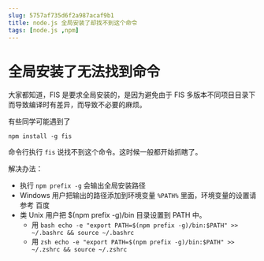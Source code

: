 ```yaml
---
slug: 5757af735d6f2a987acaf9b1
title: node.js 全局安装了却找不到这个命令
tags: [node.js ,npm]
---
```


# 全局安装了无法找到命令

大家都知道，FIS 是要求全局安装的，是因为避免由于 FIS 多版本不同项目目录下而导致编译时有差异，而导致不必要的麻烦。

有些同学可能遇到了

```
npm install -g fis
```

命令行执行 `fis` 说找不到这个命令。这时候一般都开始抓瞎了。

解决办法：
* 执行 `npm prefix -g` 会输出全局安装路径
* Windows 用户把输出的路径添加到环境变量 `%PATH%` 里面，环境变量的设置请参考 百度
* 类 Unix 用户把 $(npm prefix -g)/bin 目录设置到 PATH 中。
	* 用 `bash echo -e "export PATH=$(npm prefix -g)/bin:$PATH" >> ~/.bashrc && source ~/.bashrc`
	* 用 `zsh echo -e "export PATH=$(npm prefix -g)/bin:$PATH" >> ~/.zshrc && source ~/.zshrc`
